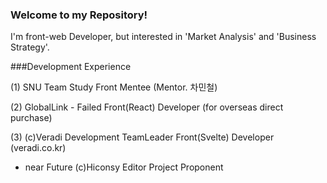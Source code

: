 ### Welcome to my Repository!

I'm front-web Developer,
but interested in 'Market Analysis' and 'Business Strategy'.

###Development Experience

(1) SNU Team Study
Front Mentee (Mentor. 차민철)

(2) GlobalLink - Failed
Front(React) Developer (for overseas direct purchase)

(3) (c)Veradi Development TeamLeader 
Front(Svelte) Developer (veradi.co.kr)

- near Future
(c)Hiconsy Editor Project Proponent

<!--
**SHIMspacethere/SHIMspacethere** is a ✨ _special_ ✨ repository because its `README.md` (this file) appears on your GitHub profile.

Here are some ideas to get you started:

- 🔭 I’m currently working on ...
- 🌱 I’m currently learning ...
- 👯 I’m looking to collaborate on ...
- 🤔 I’m looking for help with ...
- 💬 Ask me about ...
- 📫 How to reach me: ...
- 😄 Pronouns: ...
- ⚡ Fun fact: ...
-->
